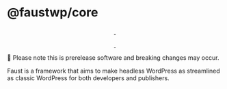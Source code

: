 # @faustwp/core

<p align="center">
  <a aria-label="NPM version" href="https://www.npmjs.com/package/@faustwp/core">
    <img alt="" src="https://img.shields.io/npm/v/@faustwp/core?color=7e5cef&style=for-the-badge">
  </a>

  <a aria-label="License" href="https://github.com/wpengine/faustjs/blob/canary/LICENSE">
    <img alt="" src="https://img.shields.io/npm/l/@faustwp/core?color=7e5cef&style=for-the-badge">
  </a>
</p>

<p align="center">
  <a aria-label="Faust.js Next Downloads Per Month" href="https://www.npmjs.com/package/@faustwp/core">
    <img alt="" src="https://img.shields.io/npm/dm/@faustwp/core?color=7e5cef&style=for-the-badge&label=@faustwp/core">
  </a>
  <a aria-label="Faust.js Next Downloads Per Week" href="https://www.npmjs.com/package/@faustwp/core">
    <img alt="" src="https://img.shields.io/npm/dw/@faustwp/core?color=7e5cef&style=for-the-badge&label=@faustwp/core">
  </a>
</p>

🚧 Please note this is prerelease software and breaking changes may occur.

Faust is a framework that aims to make headless WordPress as streamlined as classic WordPress for both developers and publishers.
